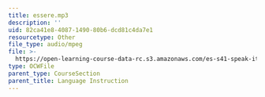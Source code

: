 ```yaml
---
title: essere.mp3
description: ''
uid: 82ca41e8-4087-1490-80b6-dcd81c4da7e1
resourcetype: Other
file_type: audio/mpeg
file: >-
  https://open-learning-course-data-rc.s3.amazonaws.com/es-s41-speak-italian-with-your-mouth-full-spring-2012/82ca41e84087149080b6dcd81c4da7e1_essere.mp3
type: OCWFile
parent_type: CourseSection
parent_title: Language Instruction
---
```

